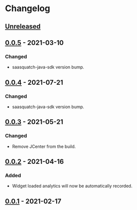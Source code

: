 # Changelog

## [Unreleased]

## [0.0.5] - 2021-03-10

### Changed

- saasquatch-java-sdk version bump.

## [0.0.4] - 2021-07-21

### Changed

- saasquatch-java-sdk version bump.

## [0.0.3] - 2021-05-21

### Changed

- Remove JCenter from the build.

## [0.0.2] - 2021-04-16

### Added

- Widget loaded analytics will now be automatically recorded.

## [0.0.1] - 2021-02-17

[Unreleased]: https://github.com/saasquatch/squatch-android/compare/0.0.5...HEAD

[0.0.5]: https://github.com/saasquatch/squatch-android/compare/0.0.4...0.0.5

[0.0.4]: https://github.com/saasquatch/squatch-android/compare/0.0.3...0.0.4

[0.0.3]: https://github.com/saasquatch/squatch-android/compare/0.0.2...0.0.3

[0.0.2]: https://github.com/saasquatch/squatch-android/compare/0.0.1...0.0.2

[0.0.1]: https://github.com/saasquatch/squatch-android/releases/tag/0.0.1
